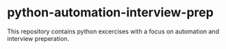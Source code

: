 # python-automation-interview-prep
This repository contains python excercises with a focus on automation and interview preperation.
